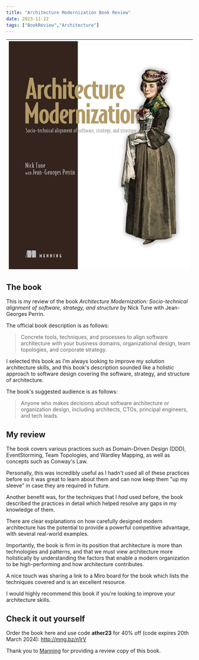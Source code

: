 ```yaml
---
title: "Architecture Modernization Book Review"
date: 2023-11-22
tags: ["BookReview","Architecture"]
---
```


|![Architecture Modernization: Socio-technical alignment of software, strategy, and structure by Nick Tune with Jean-Georges Perrin.](/img/2023-11-17-architecture-modernization-book-review/architecture-modernization.jpg "Architecture Modernization: Socio-technical alignment of software, strategy, and structure by Nick Tune with Jean-Georges Perrin.")|
|-|

## The book

This is my review of the book *Architecture Modernization: Socio-technical alignment of software, strategy, and structure* by Nick Tune with Jean-Georges Perrin.

The official book description is as follows:

> Concrete tools, techniques, and processes to align software architecture with your business domains, organizational design, team topologies, and corporate strategy.

I selected this book as I'm always looking to improve my solution architecture skills, and this book's description sounded like a holistic approach to software design covering the software, strategy, and structure of architecture.

The book's suggested audience is as follows:

> Anyone who makes decisions about software architecture or organization design, including architects, CTOs, principal engineers, and tech leads.

## My review

The book covers various practices such as Domain-Driven Design (DDD), EventStorming, Team Topologies, and Wardley Mapping, as well as concepts such as Conway's Law.

Personally, this was incredibly useful as I hadn't used all of these practices before so it was great to learn about them and can now keep them "up my sleeve" in case they are required in future.

Another benefit was, for the techniques that I *had* used before, the book described the practices in detail which helped resolve any gaps in my knowledge of them.

There are clear explanations on how carefully designed modern architecture has the potential to provide a powerful competitive advantage, with several real-world examples.

Importantly, the book is firm in its position that architecture is more than technologies and patterns, and that we must view architecture more holistically by understanding the
factors that enable a modern organization to be high-performing and how architecture contributes.

A nice touch was sharing a link to a Miro board for the book which lists the techniques covered and is an excellent resource.

I would highly recommend this book if you're looking to improve your architecture skills.

## Check it out yourself

Order the book here and use code **ather23** for 40% off (code expires 20th March 2024): http://mng.bz/n1rV

Thank you to [Manning](https://www.manning.com/) for providing a review copy of this book.